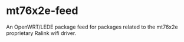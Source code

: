 # mt76x2e-feed
An OpenWRT/LEDE package feed for packages related to the mt76x2e proprietary Ralink wifi driver.
